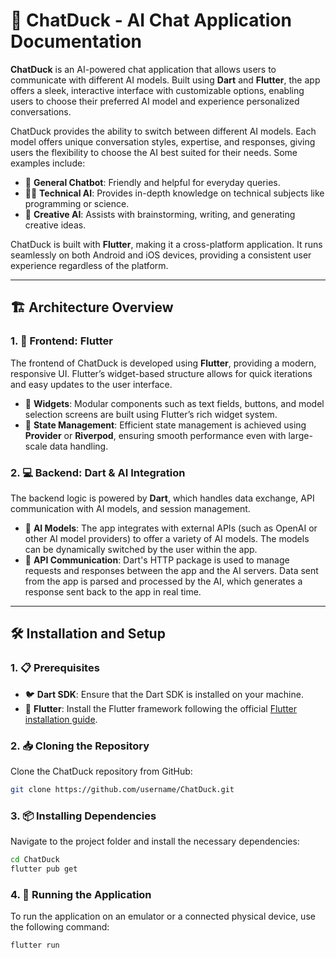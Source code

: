 # 🦆 ChatDuck - AI Chat Application Documentation

**ChatDuck** is an AI-powered chat application that allows users to communicate with different AI models. Built using **Dart** and **Flutter**, the app offers a sleek, interactive interface with customizable options, enabling users to choose their preferred AI model and experience personalized conversations.

ChatDuck provides the ability to switch between different AI models. Each model offers unique conversation styles, expertise, and responses, giving users the flexibility to choose the AI best suited for their needs. Some examples include:

- 🤖 **General Chatbot**: Friendly and helpful for everyday queries.
- 🧑‍💻 **Technical AI**: Provides in-depth knowledge on technical subjects like programming or science.
- 🎨 **Creative AI**: Assists with brainstorming, writing, and generating creative ideas.

ChatDuck is built with **Flutter**, making it a cross-platform application. It runs seamlessly on both Android and iOS devices, providing a consistent user experience regardless of the platform.

---

## 🏗️ Architecture Overview

### 1. 🎨 Frontend: Flutter

The frontend of ChatDuck is developed using **Flutter**, providing a modern, responsive UI. Flutter’s widget-based structure allows for quick iterations and easy updates to the user interface.

- 🧩 **Widgets**: Modular components such as text fields, buttons, and model selection screens are built using Flutter’s rich widget system.
- 🔄 **State Management**: Efficient state management is achieved using **Provider** or **Riverpod**, ensuring smooth performance even with large-scale data handling.

### 2. 💻 Backend: Dart & AI Integration

The backend logic is powered by **Dart**, which handles data exchange, API communication with AI models, and session management.

- 🧠 **AI Models**: The app integrates with external APIs (such as OpenAI or other AI model providers) to offer a variety of AI models. The models can be dynamically switched by the user within the app.
- 🔗 **API Communication**: Dart's HTTP package is used to manage requests and responses between the app and the AI servers. Data sent from the app is parsed and processed by the AI, which generates a response sent back to the app in real time.

---

## 🛠️ Installation and Setup

### 1. 📋 Prerequisites

- 🐦 **Dart SDK**: Ensure that the Dart SDK is installed on your machine.
- 🦋 **Flutter**: Install the Flutter framework following the official [Flutter installation guide](https://flutter.dev/docs/get-started/install).

### 2. 📥 Cloning the Repository

Clone the ChatDuck repository from GitHub:

```bash
git clone https://github.com/username/ChatDuck.git
```

### 3. 📦 Installing Dependencies

Navigate to the project folder and install the necessary dependencies:

```bash
cd ChatDuck
flutter pub get
```

### 4. 🚀 Running the Application

To run the application on an emulator or a connected physical device, use the following command:

```bash
flutter run
```

